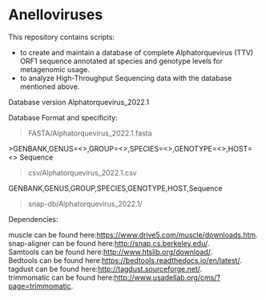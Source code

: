 # Anelloviruses

This repository contains scripts:
-  to create and maintain a database of complete Alphatorquevirus (TTV) ORF1 sequence annotated at species and genotype levels for metagenomic usage.
-  to analyze High-Throughput Sequencing data with the database mentioned above.

Database version Alphatorquevirus_2022.1

Database Format and specificity: 

>FASTA/Alphatorquevirus_2022.1.fasta

\>GENBANK,GENUS=<>,GROUP=<>,SPECIES=<>,GENOTYPE=<>,HOST=<>
Sequence

>csv/Alphatorquevirus_2022.1.csv

GENBANK,GENUS,GROUP,SPECIES,GENOTYPE,HOST,Sequence

>snap-db/Alphatorquevirus_2022.1/


Dependencies:

muscle can be found here:<https://www.drive5.com/muscle/downloads.htm>.  
snap-aligner can be found here:<http://snap.cs.berkeley.edu/>.  
Samtools can be found here:<http://www.htslib.org/download/>.  
Bedtools can be found here:<https://bedtools.readthedocs.io/en/latest/>.  
tagdust can be found here:<http://tagdust.sourceforge.net/>.  
trimmomatic can be found here:<http://www.usadellab.org/cms/?page=trimmomatic>.  
